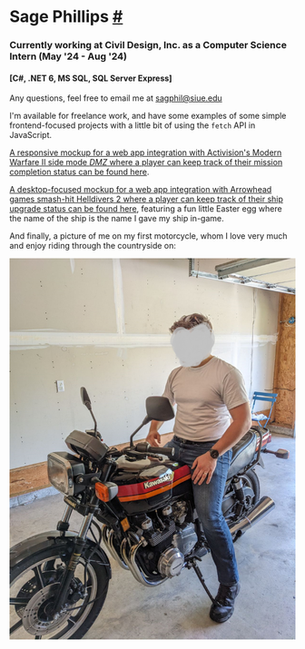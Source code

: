 # Sage Phillips [#](../)

### Currently working at Civil Design, Inc. as a Computer Science Intern (May '24 - Aug '24)
#### [C#, .NET 6, MS SQL, SQL Server Express]

Any questions, feel free to email me at [sagphil@siue.edu](mailto:sagphil@siue.edu)

I'm available for freelance work, and have some examples of some simple frontend-focused projects with a little bit of using the `fetch` API in JavaScript.

[A responsive mockup for a web app integration with Activision's Modern Warfare II side mode *DMZ* where a player can keep track of their mission completion status can be found here](https://sphills.github.io/dmz_missions/).

[A desktop-focused mockup for a web app integration with Arrowhead games smash-hit Helldivers 2 where a player can keep track of their ship upgrade status can be found here](https://sphills.github.io/helldivers_2/), featuring a fun little Easter egg where the name of the ship is the name I gave my ship in-game.

And finally, a picture of me on my first motorcycle, whom I love very much and enjoy riding through the countryside on:

![My 1984 KZ700](/KZ700.png "1984 KZ700 with anonymous rider")
